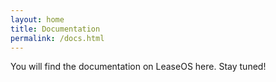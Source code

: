 ```yaml
---
layout: home
title: Documentation
permalink: /docs.html
---
```


You will find the documentation on <span class="logo-name">LeaseOS</span> here. Stay tuned!
